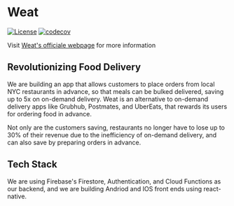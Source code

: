 # Weat

[![License](https://img.shields.io/badge/License-Apache%202.0-blue.svg)](https://opensource.org/licenses/Apache-2.0) [![codecov](https://codecov.io/gh/LucasTJerez/Weat/branch/master/graph/badge.svg?token=0Z3X8WV6UI)](https://codecov.io/gh/LucasTJerez/Weat)

Visit [Weat's officiale webpage](https://www.weat4you.com/) for more information


## Revolutionizing Food Delivery

We are building an app that allows customers to place orders from local NYC restaurants in advance, so that meals can be bulked delivered, saving up to 5x on on-demand delivery. Weat is an alternative to on-demand delivery apps like Grubhub, Postmates, and UberEats, that rewards its users for ordering food in advance.

Not only are the customers saving, restaurants no longer have to lose up to 30% of their revenue due to the inefficiency of on-demand delivery, and can also save by preparing orders in advance.

## Tech Stack

We are using Firebase's Firestore, Authentication, and Cloud Functions as our backend, and we are building Andriod and IOS front ends using react-native.
